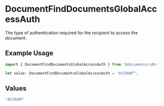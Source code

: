 # DocumentFindDocumentsGlobalAccessAuth

The type of authentication required for the recipient to access the document.

## Example Usage

```typescript
import { DocumentFindDocumentsGlobalAccessAuth } from "@documenso/sdk-typescript/models/operations";

let value: DocumentFindDocumentsGlobalAccessAuth = "ACCOUNT";
```

## Values

```typescript
"ACCOUNT"
```
